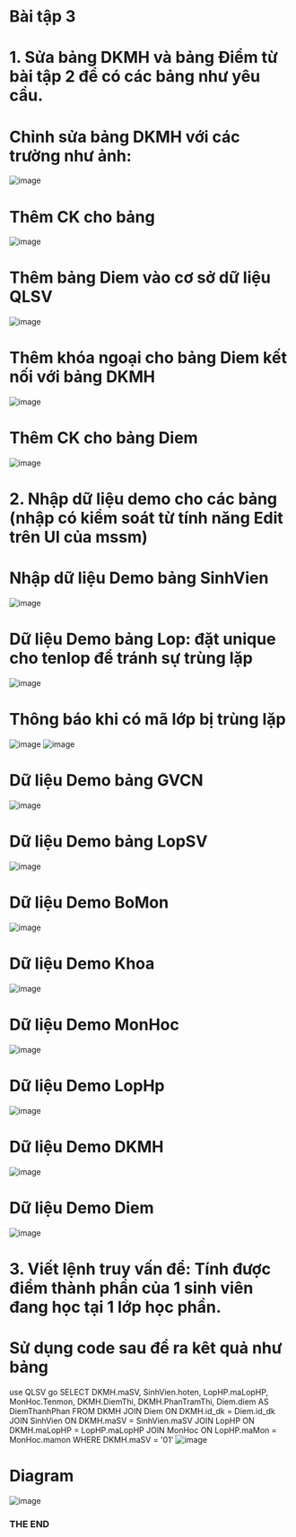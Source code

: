 # **Bài tập 3**
# **1. Sửa bảng DKMH và bảng Điểm từ bài tập 2 để có các bảng như yêu cầu.**
# Chỉnh sửa bảng DKMH với các trường như ảnh:
![image](https://github.com/user-attachments/assets/ba5e5c3f-f7ab-401c-8068-cbcda30b79d1)
# Thêm CK cho bảng 
![image](https://github.com/user-attachments/assets/0891d3e0-ebf6-4fef-9c8d-caa795515712)
# Thêm bảng Diem vào cơ sở dữ liệu QLSV
![image](https://github.com/user-attachments/assets/8721a630-3976-494d-adb1-f44738f05386)
# Thêm khóa ngoại cho bảng Diem kết nối với bảng DKMH
![image](https://github.com/user-attachments/assets/54e2a842-0cd4-491b-bd54-c1a8fca54323)
# Thêm CK cho bảng Diem
![image](https://github.com/user-attachments/assets/a622e676-ebde-4773-a147-62ebcdf08b01)

# **2. Nhập dữ liệu demo cho các bảng (nhập có kiểm soát từ tính năng Edit trên UI của mssm)**
# Nhập dữ liệu Demo bảng SinhVien
![image](https://github.com/user-attachments/assets/5de9276e-cd21-4daf-b2f1-0e13592bc64f)
# Dữ liệu Demo bảng Lop: đặt unique cho tenlop để tránh sự trùng lặp  
![image](https://github.com/user-attachments/assets/2419ff0f-51d6-4710-ab37-12c3a4683166)
# Thông báo khi có mã lớp bị trùng lặp
![image](https://github.com/user-attachments/assets/ee8adab3-fa09-4ff1-a2de-a724ff839b4b)
![image](https://github.com/user-attachments/assets/5bec9323-ca38-4b6d-aeef-acd972d26b87)
# Dữ liệu Demo bảng GVCN
![image](https://github.com/user-attachments/assets/35c800bb-450e-4a4b-b3e5-ce2738125243)
# Dữ liệu Demo bảng LopSV
![image](https://github.com/user-attachments/assets/52a851a2-99b4-4da4-9dad-97575da843d6)
# Dữ liệu Demo BoMon
![image](https://github.com/user-attachments/assets/98412806-5c21-4ba5-9e42-17895e7be3a7)
# Dữ liệu Demo Khoa
![image](https://github.com/user-attachments/assets/1cfe7d6d-aafe-4660-ac6c-6ee2fad97eaa)
# Dữ liệu Demo MonHoc
![image](https://github.com/user-attachments/assets/f49d509e-234f-4766-a221-91ce971c357e)
# Dữ liệu Demo LopHp
![image](https://github.com/user-attachments/assets/9f89b235-01de-4b6c-a807-0aee059595da)
# Dữ liệu Demo DKMH
![image](https://github.com/user-attachments/assets/b0f99ba5-9c28-4377-b9c5-4e8d7a85b28e)
# Dữ liệu Demo Diem
![image](https://github.com/user-attachments/assets/5ead4f9d-dcf1-4800-8bd1-0621aa5a92a1)
# **3. Viết lệnh truy vấn để: Tính được điểm thành phần của 1 sinh viên đang học tại 1 lớp học phần.**
# Sử dụng code sau để ra kêt quả như bảng
use QLSV
go
SELECT
    DKMH.maSV,
    SinhVien.hoten,
    LopHP.maLopHP,
    MonHoc.Tenmon,
    DKMH.DiemThi,
    DKMH.PhanTramThi,
    Diem.diem AS DiemThanhPhan
FROM 
    DKMH
    JOIN Diem ON DKMH.id_dk = Diem.id_dk
    JOIN SinhVien ON DKMH.maSV = SinhVien.maSV
    JOIN LopHP ON DKMH.maLopHP = LopHP.maLopHP
    JOIN MonHoc ON LopHP.maMon = MonHoc.mamon
WHERE 
    DKMH.maSV = '01'
![image](https://github.com/user-attachments/assets/807130d1-1d65-4e1a-9efd-c565e94ed1fa)
# Diagram 
![image](https://github.com/user-attachments/assets/ee383e9f-1708-4c6c-9f24-8cf7539d67b3)

### THE END
